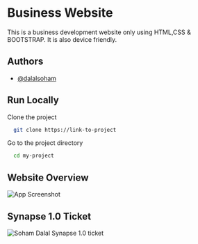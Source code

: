 
# Business Website

This is a business development website only using HTML,CSS & BOOTSTRAP. It is also device friendly.
## Authors

- [@dalalsoham](https://github.com/dalalsoham)


## Run Locally

Clone the project

```bash
  git clone https://link-to-project
```

Go to the project directory

```bash
  cd my-project
```




## Website Overview
![App Screenshot](https://i.postimg.cc/pybv3hR8/127-0-0-1-5500-index-html-2.png)



## Synapse 1.0 Ticket

![Soham Dalal Synapse 1.0 ticket](https://i.postimg.cc/2659WJZz/Soham.png)